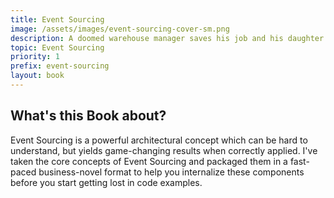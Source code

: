```yaml
---
title: Event Sourcing
image: /assets/images/event-sourcing-cover-sm.png
description: A doomed warehouse manager saves his job and his daughter by implementing a new kind of software architecture called event sourcing.
topic: Event Sourcing
priority: 1
prefix: event-sourcing
layout: book
---
```


## What's this Book about?

Event Sourcing is a powerful architectural concept which can be hard to understand, but yields game-changing results when correctly applied. I've taken the core concepts of Event Sourcing and packaged them in a fast-paced business-novel format to help you internalize these components before you start getting lost in code examples.